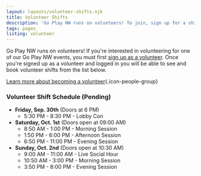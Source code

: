 ```yaml
---
layout: layouts/volunteer-shifts.njk
title: Volunteer Shifts
description: 'Go Play NW runs on volunteers! To join, sign up for a shift!'
tags: pages
listing: volunteer
---
```

Go Play NW runs on volunteers! If you're interested in volunteering for one of our Go Play NW events, you must first [sign up as a volunteer](/volunteer/#signup). Once you're signed up as a volunteer and logged in you will be able to see and book volunteer shifts from the list below.

[Learn more about becoming a volunteer](/volunteer){.icon-people-group}

### Volunteer Shift Schedule (Pending)
 * **Friday, Sep. 30th** (Doors at 6 PM)
   * 5:30 PM - 8:30 PM - Lobby Con
 * **Saturday, Oct. 1st** (Doors open at 09:00 AM)
   * 8:50 AM - 1:00 PM - Morning Session
   * 1:50 PM - 6:00 PM - Afternoon Session
   * 6:50 PM - 11:00 PM - Evening Session
 * **Sunday, Oct. 2nd** (Doors open at 10:30 AM)
   * 9:00 AM - 11:00 AM - Live Social Hour 
   * 10:50 AM - 3:00 PM - Morning Session
   * 3:50 PM - 8:00 PM - Evening Session
